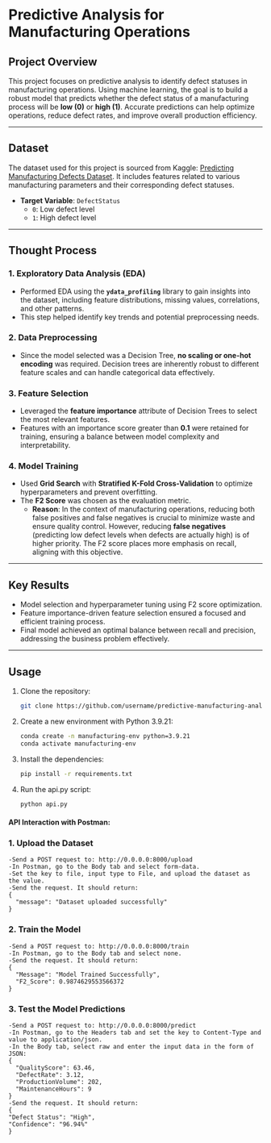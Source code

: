 # Predictive Analysis for Manufacturing Operations

## Project Overview

This project focuses on predictive analysis to identify defect statuses in manufacturing operations. Using machine learning, the goal is to build a robust model that predicts whether the defect status of a manufacturing process will be **low (0)** or **high (1)**. Accurate predictions can help optimize operations, reduce defect rates, and improve overall production efficiency.

---

## Dataset

The dataset used for this project is sourced from Kaggle: [Predicting Manufacturing Defects Dataset](https://www.kaggle.com/datasets/rabieelkharoua/predicting-manufacturing-defects-dataset). It includes features related to various manufacturing parameters and their corresponding defect statuses.

- **Target Variable**: `DefectStatus`  
  - `0`: Low defect level  
  - `1`: High defect level  

---

## Thought Process

### 1. **Exploratory Data Analysis (EDA)**  
   - Performed EDA using the **`ydata_profiling`** library to gain insights into the dataset, including feature distributions, missing values, correlations, and other patterns.  
   - This step helped identify key trends and potential preprocessing needs.

### 2. **Data Preprocessing**  
   - Since the model selected was a Decision Tree, **no scaling or one-hot encoding** was required. Decision trees are inherently robust to different feature scales and can handle categorical data effectively.  

### 3. **Feature Selection**  
   - Leveraged the **feature importance** attribute of Decision Trees to select the most relevant features.  
   - Features with an importance score greater than **0.1** were retained for training, ensuring a balance between model complexity and interpretability.

### 4. **Model Training**  
   - Used **Grid Search** with **Stratified K-Fold Cross-Validation** to optimize hyperparameters and prevent overfitting.  
   - The **F2 Score** was chosen as the evaluation metric.  
     - **Reason**: In the context of manufacturing operations, reducing both false positives and false negatives is crucial to minimize waste and ensure quality control. However, reducing **false negatives** (predicting low defect levels when defects are actually high) is of higher priority. The F2 score places more emphasis on recall, aligning with this objective.

---

## Key Results

- Model selection and hyperparameter tuning using F2 score optimization.  
- Feature importance-driven feature selection ensured a focused and efficient training process.  
- Final model achieved an optimal balance between recall and precision, addressing the business problem effectively.

---

## Usage

1. Clone the repository:  
   ```bash
   git clone https://github.com/username/predictive-manufacturing-analysis.git

2. Create a new environment with Python 3.9.21:
   ```bash
   conda create -n manufacturing-env python=3.9.21
   conda activate manufacturing-env

3. Install the dependencies:
   ```bash
   pip install -r requirements.txt

4. Run the api.py script:
   ```bash
   python api.py

#### **API Interaction with Postman:**
   
  ### 1. **Upload the Dataset**
  
    -Send a POST request to: http://0.0.0.0:8000/upload
    -In Postman, go to the Body tab and select form-data.
    -Set the key to file, input type to File, and upload the dataset as the value.
    -Send the request. It should return:
    {
      "message": "Dataset uploaded successfully"
    }

  ### 2. **Train the Model**
  
    -Send a POST request to: http://0.0.0.0:8000/train
    -In Postman, go to the Body tab and select none.
    -Send the request. It should return:
    {
      "Message": "Model Trained Successfully",
      "F2_Score": 0.9874629553566372
    }

  ### 3. **Test the Model Predictions**
  
    -Send a POST request to: http://0.0.0.0:8000/predict
    -In Postman, go to the Headers tab and set the key to Content-Type and value to application/json.
    -In the Body tab, select raw and enter the input data in the form of JSON:
    {
      "QualityScore": 63.46,
      "DefectRate": 3.12,
      "ProductionVolume": 202,
      "MaintenanceHours": 9
    }
    -Send the request. It should return:
    {
    "Defect Status": "High",
    "Confidence": "96.94%"
    }




  



